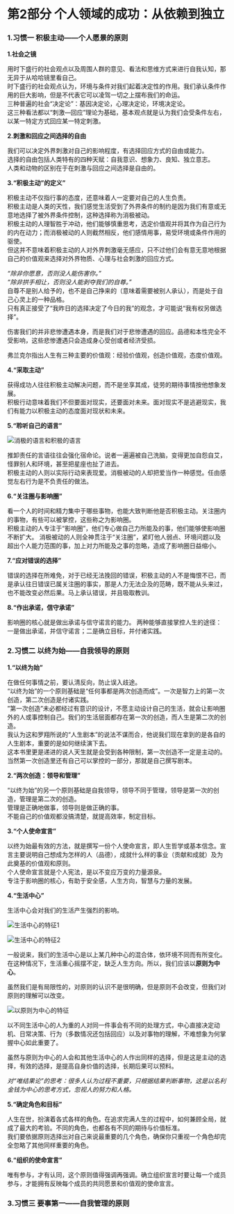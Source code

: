 # 第2部分 个人领域的成功：从依赖到独立  

### **1.习惯一 积极主动——个人愿景的原则**  

**1.社会之镜**       

用时下盛行的社会观点以及周围人群的意见、看法和思维方式来进行自我认知，那无异于从哈哈镜里看自己。  
时下盛行的社会观点认为，环境与条件对我们起着决定性的作用。我们承认条件作用的巨大影响，但是不代表它可以凌驾一切之上摆布我们的命运。  
三种普遍的社会“决定论”：基因决定论，心理决定论，环境决定论。   
这三种看法都以“刺激—回应”理论为基础，基本观点就是认为我们会受条件左右，以某一特定方式回应某一特定刺激。  

**2.刺激和回应之间选择的自由**   

我们可以决定外界刺激对自己的影响程度，有选择回应方式的自由或能力。  
选择的自由包括人类特有的四种天赋：自我意识、想象力、良知、独立意志。   
人类和动物的区别在于在刺激与回应之间选择是自由的。   

**3.“积极主动”的定义”**   

积极主动不仅指行事的态度，还意味着人一定要对自己的人生负责。  
积极主动是人类的天性，我们感觉生活受到了外界条件的制约是因为我们有意或无意地选择了被外界条件控制，这种选择称为消极被动。  
积极主动的人理智胜于冲动，他们能够慎重思考，选定价值观并将其作为自己行为的内在动力；而消极被动的人则截然相反，他们感情用事，易受环境或条件作用的驱使。  
但这并不意味着积极主动的人对外界刺激毫无感应，只不过他们会有意无意地根据自己的价值观来选择对外界物质、心理与社会刺激的回应方式。  

*“除非你愿意，否则没人能伤害你。”*  
*“除非拱手相让，否则没人能剥夺我们的自尊。”*  
 自尊不是别人给予的，也不是自己挣来的（意味着需要被别人承认），而是处于自己心灵上的一种品格。  
只有真正接受了“我昨日的选择决定了今日的我”的观念，才可能说“我有权另做选择”。  
  
伤害我们的并非悲惨遭遇本身，而是我们对于悲惨遭遇的回应。品德和本性完全不受影响，这些悲惨遭遇只会造成身心受创或者经济受损。  
  
弗兰克尔指出人生有三种主要的价值观：经验价值观，创造价值观，态度价值观。  

**4.“采取主动”**  

获得成功人往往积极主动解决问题，而不是坐享其成，徒劳的期待事情按他想象发展。  
积极行动意味着我们不但要面对现实，还要面对未来。面对现实不是逃避现实，我们有能力以积极主动的态度面对现状和未来。    

**5.“聆听自己的语言”**  

![消极的语言和积极的语言](https://github.com/wangyuchaogeek/ReadingNotes/blob/master/%E9%AB%98%E6%95%88%E8%83%BD%E4%BA%BA%E5%A3%AB%E7%9A%84%E4%B8%83%E4%B8%AA%E4%B9%A0%E6%83%AF/images/%E6%B6%88%E6%9E%81%E4%B8%8E%E7%A7%AF%E6%9E%81%E7%9A%84%E8%AF%AD%E8%A8%80.png?raw=true) 

推卸责任的言语往往会强化宿命论。说者一遍遍被自己洗脑，变得更加自怨自艾，怪罪别人和环境，甚至把星座也扯了进去。  
积极主动的人则以实际行动来表现爱。消极被动的人却把爱当作一种感觉。任由感觉左右行为是不负责任的做法。  

**6.“关注圈与影响圈”**   

看一个人的时间和精力集中于哪些事物，也能大致判断他是否积极主动。关注圈内的事物，有些可以被掌控，这些称之为影响圈。    
积极主动的人专注于“影响圈”，他们专心做自己力所能及的事，他们能够使影响圈不断扩大。
消极被动的人则全神贯注于“关注圈”，紧盯他人弱点、环境问题以及超出个人能力范围的事，加上对力所能及之事的忽略，造成了影响圈日益缩小。  

**7.“应对错误的选择”**   

错误的选择在所难免，对于已经无法挽回的错误，积极主动的人不是悔恨不已，而是承认往日错误已属关注圈的事实，那是人力无法企及的范畴，既不能从头来过，也不能改变必然后果。马上承认错误，并且吸取教训。    

**8.“作出承诺，信守承诺”**   

影响圈的核心就是做出承诺与信守诺言的能力。
两种能够直接掌控人生的途径：一是做出承诺，并信守诺言；二是确立目标，并付诸实践。  





### **2.习惯二 以终为始——自我领导的原则**    

**1.“以终为始”**   

在做任何事情之前，要认清反向，防止误入歧途。  
“以终为始”的一个原则基础是“任何事都是两次创造而成”。一次是智力上的第一次创造，第二次创造是付诸实践。  
”第一次创造”未必都经过有意识的设计，不愿主动设计自己的生活，就会让影响圈外的人或事控制自己。我们的生活层面都存在第一次的创造，而人生是第二次的创造。  
我认为这和罗翔所说的“人生剧本”的说法不谋而合，他说我们现在拿到的是各自的人生剧本，重要的是如何继续演下去。  
这本书里更是递进的说人天生就是会受到各种限制，第一次创造不一定是主动的。当然第一次创造里还有自己可以掌控的一部分，那就是自己撰写剧本。  

**2.“两次创造：领导和管理”**  

“以终为始”的另一个原则基础是自我领导，领导不同于管理，领导是第一次的创造，管理是第二次的创造。  
管理是正确地做事，领导则是做正确的事。  
不能自己的价值观都没搞清楚，就提高效率，制定目标。  

**3.“个人使命宣言”**  

以终为始最有效的方法，就是撰写一份个人使命宣言，即人生哲学或基本信念。宣言主要说明自己想成为怎样的人（品德），成就什么样的事业（贡献和成就）及为此奠基的价值观和原则。  
个人使命宣言就是个人宪法，是以不变应万变的力量源泉。  
专注于影响圈的核心，有助于安全感，人生方向，智慧与力量的发展。

**4.“生活中心”**   

生活中心会对我们的生活产生强烈的影响。  

![生活中心的特征1](https://github.com/wangyuchaogeek/ReadingNotes/blob/master/%E9%AB%98%E6%95%88%E8%83%BD%E4%BA%BA%E5%A3%AB%E7%9A%84%E4%B8%83%E4%B8%AA%E4%B9%A0%E6%83%AF/images/%E7%94%9F%E6%B4%BB%E4%B8%AD%E5%BF%83%E7%9A%84%E7%89%B9%E5%BE%811.png?raw=true)   

![生活中心的特征2](https://github.com/wangyuchaogeek/ReadingNotes/blob/master/%E9%AB%98%E6%95%88%E8%83%BD%E4%BA%BA%E5%A3%AB%E7%9A%84%E4%B8%83%E4%B8%AA%E4%B9%A0%E6%83%AF/images/%E7%94%9F%E6%B4%BB%E4%B8%AD%E5%BF%83%E7%9A%84%E7%89%B9%E5%BE%812.png?raw=true)  

一般说来，我们的生活中心是以上某几种中心的混合体，依环境不同而有所变化。在这种情况下，生活重心摇摆不定，缺乏人生方向。所以，我们应该以**原则为中心**。  

虽然我们是有局限性的，对原则的认识不是很明确，但是原则不会改变，但我们对原则的理解可以改变。  

![以原则为中心的特征](https://github.com/wangyuchaogeek/ReadingNotes/blob/master/%E9%AB%98%E6%95%88%E8%83%BD%E4%BA%BA%E5%A3%AB%E7%9A%84%E4%B8%83%E4%B8%AA%E4%B9%A0%E6%83%AF/images/%E7%94%9F%E6%B4%BB%E4%B8%AD%E5%BF%83%E7%9A%84%E7%89%B9%E5%BE%813.png?raw=true)  

以不同生活中心的人为重的人对同一件事会有不同的处理方式，中心直接决定动机、日常决策、行为（多数情况还包括回应）以及对事物的理解，不难想象为何掌握中心如此重要了。  

虽然与原则为中心的人会和其他生活中心的人作出同样的选择，但是这是主动的选择，有效的选择，是提高自身价值的选择，长期后果可以预料。  
 
*对“唯结果论”的思考：很多人认为过程不重要，只根据结果判断事物，这是以名利金钱为中心的思考方式，忽视人的努力和人格。*    

    
**5.“确定角色和目标”**  

人生在世，扮演着各式各样的角色。在追求完满人生的过程中，如何兼顾全局，就成了最大的考验。不同的角色，也都各有不同的期待与价值标准。  
我们要依据原则选择出对自己来说最重要的几个角色，确保你只重视一个角色却完全忽略了其他同样重要的角色。

**6.“组织的使命宣言”**  

唯有参与，才有认同，这个原则值得强调再强调。确立组织宣言时要让每一个成员参与，才能拥有反映每个成员的共同愿景和价值观的使命宣言。


### **3.习惯三 要事第一——自我管理的原则**   






















 



















 






















 




